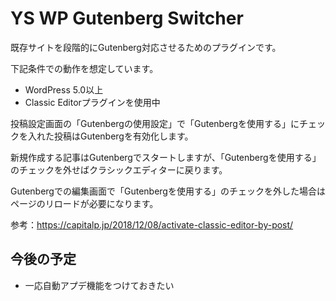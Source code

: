 # YS WP Gutenberg Switcher

既存サイトを段階的にGutenberg対応させるためのプラグインです。

下記条件での動作を想定しています。
* WordPress 5.0以上
* Classic Editorプラグインを使用中

投稿設定画面の「Gutenbergの使用設定」で「Gutenbergを使用する」にチェックを入れた投稿はGutenbergを有効化します。

新規作成する記事はGutenbergでスタートしますが、「Gutenbergを使用する」のチェックを外せばクラシックエディターに戻ります。

Gutenbergでの編集画面で「Gutenbergを使用する」のチェックを外した場合はページのリロードが必要になります。

参考：https://capitalp.jp/2018/12/08/activate-classic-editor-by-post/

## 今後の予定
* 一応自動アプデ機能をつけておきたい
